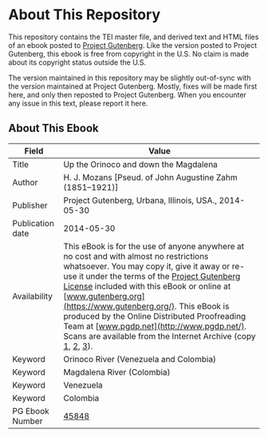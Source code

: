 # About This Repository

This repository contains the TEI master file, and derived text and HTML files of an ebook posted to [Project Gutenberg](https://www.gutenberg.org/). Like the version posted to Project Gutenberg, this ebook is free from copyright in the U.S. No claim is made about its copyright status outside the U.S.

The version maintained in this repository may be slightly out-of-sync with the version maintained at Project Gutenberg. Mostly, fixes will be made first here, and only then reposted to Project Gutenberg. When you encounter any issue in this text, please report it here.

## About This Ebook

| Field | Value |
| ----- | ----- |
| Title | Up the Orinoco and down the Magdalena |
| Author | H. J. Mozans [Pseud. of John Augustine Zahm (1851–1921)] |
| Publisher | Project Gutenberg, Urbana, Illinois, USA., 2014-05-30 |
| Publication date | 2014-05-30 |
| Availability | This eBook is for the use of anyone anywhere at no cost and with almost no restrictions whatsoever. You may copy it, give it away or re-use it under the terms of the [Project Gutenberg License](https://www.gutenberg.org/license) included with this eBook or online at [www.gutenberg.org](https://www.gutenberg.org/). This eBook is produced by the Online Distributed Proofreading Team at [www.pgdp.net](http://www.pgdp.net/). Scans are available from the Internet Archive (copy [1](https://archive.org/details/uporinocodownmag00zahm), [2](https://archive.org/details/uporinocoanddow00zahmgoog), [3](https://archive.org/details/cu31924020424044)). |
| Keyword | Orinoco River (Venezuela and Colombia) |
| Keyword | Magdalena River (Colombia) |
| Keyword | Venezuela |
| Keyword | Colombia |
| PG Ebook Number | [45848](https://www.gutenberg.org/ebooks/45848) |
